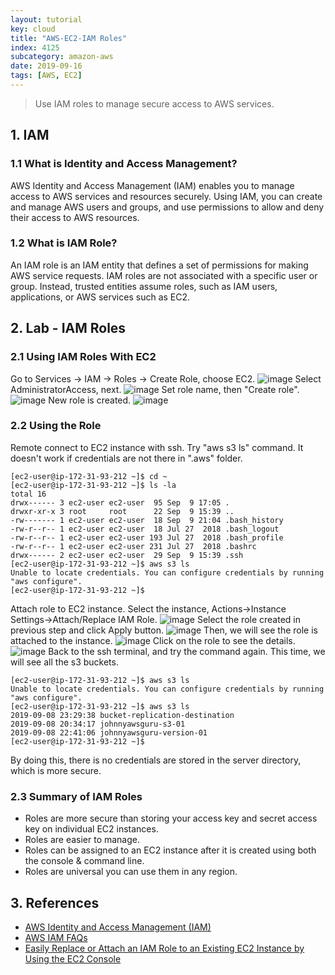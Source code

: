 ```yaml
---
layout: tutorial
key: cloud
title: "AWS-EC2-IAM Roles"
index: 4125
subcategory: amazon-aws
date: 2019-09-16
tags: [AWS, EC2]
---
```


> Use IAM roles to manage secure access to AWS services.

## 1. IAM
### 1.1 What is Identity and Access Management?
AWS Identity and Access Management (IAM) enables you to manage access to AWS services and resources securely. Using IAM, you can create and manage AWS users and groups, and use permissions to allow and deny their access to AWS resources.

### 1.2 What is IAM Role?
An IAM role is an IAM entity that defines a set of permissions for making AWS service requests. IAM roles are not associated with a specific user or group. Instead, trusted entities assume roles, such as IAM users, applications, or AWS services such as EC2.

## 2. Lab - IAM Roles
### 2.1 Using IAM Roles With EC2
Go to Services -> IAM -> Roles -> Create Role, choose EC2.
![image](/assets/images/cloud/4106/4-12-ec2-iam-role-1.png)
Select AdministratorAccess, next.
![image](/assets/images/cloud/4106/4-12-ec2-iam-role-2.png)
Set role name, then "Create role".
![image](/assets/images/cloud/4106/4-12-ec2-iam-role-3.png)
New role is created.
![image](/assets/images/cloud/4106/4-12-ec2-iam-role-4.png)
### 2.2 Using the Role
Remote connect to EC2 instance with ssh. Try "aws s3 ls" command. It doesn't work if credentials are not there in ".aws" folder.
```raw
[ec2-user@ip-172-31-93-212 ~]$ cd ~
[ec2-user@ip-172-31-93-212 ~]$ ls -la
total 16
drwx------ 3 ec2-user ec2-user  95 Sep  9 17:05 .
drwxr-xr-x 3 root     root      22 Sep  9 15:39 ..
-rw------- 1 ec2-user ec2-user  18 Sep  9 21:04 .bash_history
-rw-r--r-- 1 ec2-user ec2-user  18 Jul 27  2018 .bash_logout
-rw-r--r-- 1 ec2-user ec2-user 193 Jul 27  2018 .bash_profile
-rw-r--r-- 1 ec2-user ec2-user 231 Jul 27  2018 .bashrc
drwx------ 2 ec2-user ec2-user  29 Sep  9 15:39 .ssh
[ec2-user@ip-172-31-93-212 ~]$ aws s3 ls
Unable to locate credentials. You can configure credentials by running "aws configure".
[ec2-user@ip-172-31-93-212 ~]$
```
Attach role to EC2 instance. Select the instance, Actions->Instance Settings->Attach/Replace IAM Role.
![image](/assets/images/cloud/4106/4-12-ec2-attach-role-to-instance.png)
Select the role created in previous step and click Apply button.
![image](/assets/images/cloud/4106/4-12-ec2-attach-role-to-instance-2.png)
Then, we will see the role is attached to the instance.
![image](/assets/images/cloud/4106/4-12-ec2-attach-role-to-instance-3.png)
Click on the role to see the details.
![image](/assets/images/cloud/4106/4-12-ec2-attach-role-to-instance-4.png)
Back to the ssh terminal, and try the command again. This time, we will see all the s3 buckets.
```raw
[ec2-user@ip-172-31-93-212 ~]$ aws s3 ls
Unable to locate credentials. You can configure credentials by running "aws configure".
[ec2-user@ip-172-31-93-212 ~]$ aws s3 ls
2019-09-08 23:29:38 bucket-replication-destination
2019-09-08 20:34:17 johnnyawsguru-s3-01
2019-09-08 22:41:06 johnnyawsguru-version-01
[ec2-user@ip-172-31-93-212 ~]$
```
By doing this, there is no credentials are stored in the server directory, which is more secure.
### 2.3 Summary of IAM Roles
* Roles are more secure than storing your access key and secret access key on individual EC2 instances.
* Roles are easier to manage.
* Roles can be assigned to an EC2 instance after it is created using both the console & command line.
* Roles are universal you can use them in any region.

## 3. References
* [AWS Identity and Access Management (IAM)](https://aws.amazon.com/iam/)
* [AWS IAM FAQs](https://aws.amazon.com/iam/faqs/)
* [Easily Replace or Attach an IAM Role to an Existing EC2 Instance by Using the EC2 Console](https://aws.amazon.com/blogs/security/easily-replace-or-attach-an-iam-role-to-an-existing-ec2-instance-by-using-the-ec2-console/)
